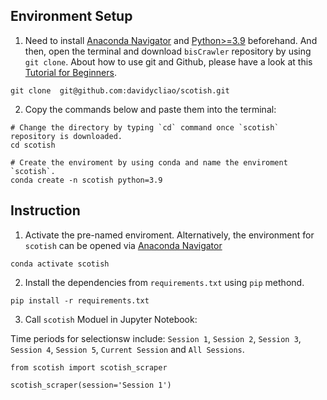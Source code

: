 
## Environment Setup

1. Need to install [Anaconda Navigator](https://www.anaconda.com/products/individual-b) and [Python>=3.9](https://www.python.org/downloads/release/python-3810/) beforehand. And then, open the terminal and download `bisCrawler` repository by using `git clone`. About how to use git and Github, please have a look at this [Tutorial for Beginners](https://www.youtube.com/watch?v=RvnM6EEwp1I). 

```
git clone  git@github.com:davidycliao/scotish.git
```

2. Copy the commands below and paste them into the terminal:

```
# Change the directory by typing `cd` command once `scotish` repository is downloaded.
cd scotish

# Create the enviroment by using conda and name the enviroment `scotish`.
conda create -n scotish python=3.9
```

## Instruction

1. Activate the pre-named enviroment. Alternatively, the environment for `scotish` can be opened via [Anaconda Navigator](https://www.anaconda.com/products/individual-b)

```
conda activate scotish 
```

2. Install the dependencies from `requirements.txt` using `pip` methond.

```
pip install -r requirements.txt   
```

3. Call `scotish` Moduel in Jupyter Notebook: 

Time periods for selectionsw include: `Session 1`, `Session 2`, `Session 3`, `Session 4`, `Session 5`, `Current Session` and `All Sessions`.


```
from scotish import scotish_scraper 
```

```
scotish_scraper(session='Session 1')
```


